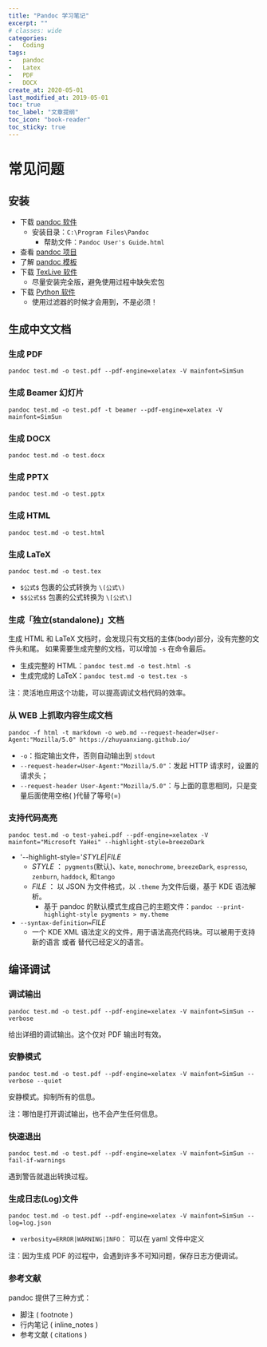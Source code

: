 ```yaml
---
title: "Pandoc 学习笔记"
excerpt: ""
# classes: wide
categories:
-   Coding
tags:
-   pandoc
-   Latex
-   PDF
-   DOCX
create_at: 2020-05-01
last_modified_at: 2019-05-01
toc: true
toc_label: "文章提纲"
toc_icon: "book-reader"
toc_sticky: true
---
```


# 常见问题

## 安装

-   下载 [pandoc 软件](https://www.pandoc.org/)
    -   安装目录：`C:\Program Files\Pandoc`
        -   帮助文件：`Pandoc User's Guide.html`
-   查看 [pandoc 项目](https://github.com/jgm/pandoc)
-   了解 [pandoc 模板](https://github.com/jgm/pandoc-templates)
-   下载 [TexLive 软件](http://tug.org/texlive/)
    -   尽量安装完全版，避免使用过程中缺失宏包
-   下载 [Python 软件](https://www.python.org/)
    -   使用过滤器的时候才会用到，不是必须！

## 生成中文文档

### 生成 PDF

`pandoc test.md -o test.pdf --pdf-engine=xelatex -V mainfont=SimSun`

### 生成 Beamer 幻灯片

`pandoc test.md -o test.pdf -t beamer --pdf-engine=xelatex -V mainfont=SimSun`

### 生成 DOCX

`pandoc test.md -o test.docx`

### 生成 PPTX

`pandoc test.md -o test.pptx`

### 生成 HTML

`pandoc test.md -o test.html`

### 生成 LaTeX

`pandoc test.md -o test.tex`

-   `$公式$` 包裹的公式转换为 `\(公式\)`
-   `$$公式$$` 包裹的公式转换为 `\[公式\]`

### 生成「独立(standalone)」文档

生成 HTML 和 LaTeX 文档时，会发现只有文档的主体(body)部分，没有完整的文件头和尾。
如果需要生成完整的文档，可以增加 `-s` 在命令最后。

-   生成完整的 HTML：`pandoc test.md -o test.html -s`
-   生成完成的 LaTeX：`pandoc test.md -o test.tex -s`

注：灵活地应用这个功能，可以提高调试文档代码的效率。

### 从 WEB 上抓取内容生成文档

`pandoc -f html -t markdown -o web.md --request-header=User-Agent:"Mozilla/5.0" https://zhuyuanxiang.github.io/`

-   `-o`：指定输出文件，否则自动输出到 `stdout`
-   `--request-header=User-Agent:"Mozilla/5.0"`：发起 HTTP 请求时，设置的请求头；
-   `--request-header User-Agent:"Mozilla/5.0"`：与上面的意思相同，只是变量后面使用空格( )代替了等号(=)

### 支持代码高亮

`pandoc test.md -o test-yahei.pdf --pdf-engine=xelatex -V mainfont="Microsoft YaHei" --highlight-style=breezeDark`

-   '--highlight-style='_STYLE_\|_FILE_
    -   _STYLE_ ： `pygments`(默认)、`kate`, `monochrome`, `breezeDark`, `espresso`, `zenburn`, `haddock`, 和`tango`
    -   _FILE_ ： 以 JSON 为文件格式，以 `.theme` 为文件后缀，基于 KDE 语法解析。
        -   基于 pandoc 的默认模式生成自己的主题文件：`pandoc --print-highlight-style pygments > my.theme`
-   `--syntax-definition=`_FILE_
    -   一个 KDE XML 语法定义的文件，用于语法高亮代码块。可以被用于支持新的语言 或者 替代已经定义的语言。

## 编译调试

### 调试输出

`pandoc test.md -o test.pdf --pdf-engine=xelatex -V mainfont=SimSun --verbose`

给出详细的调试输出。这个仅对 PDF 输出时有效。

### 安静模式

`pandoc test.md -o test.pdf --pdf-engine=xelatex -V mainfont=SimSun --verbose --quiet`

安静模式。抑制所有的信息。

注：哪怕是打开调试输出，也不会产生任何信息。

### 快速退出

`pandoc test.md -o test.pdf --pdf-engine=xelatex -V mainfont=SimSun --fail-if-warnings`

遇到警告就退出转换过程。

### 生成日志(Log)文件

`pandoc test.md -o test.pdf --pdf-engine=xelatex -V mainfont=SimSun --log=log.json`

-   `verbosity=ERROR|WARNING|INFO`： 可以在 yaml 文件中定义

注：因为生成 PDF 的过程中，会遇到许多不可知问题，保存日志方便调试。

### 参考文献

pandoc 提供了三种方式：

-   脚注 ( footnote )
-   行内笔记 ( inline_notes )
-   参考文献 ( citations )
